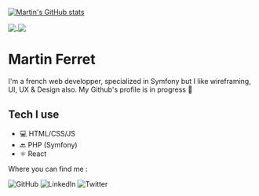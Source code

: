 [![Martin's GitHub stats](https://github-readme-stats.vercel.app/api?username=martinferret)](https://github.com/martinferret/github-readme-stats)

<a href="https://github.com/martinferret/github-readme-stats">
  <img align="center" src="https://github-readme-stats.vercel.app/api?username=martinferret](https://github.com/martinferret/github-readme-stats" />
</a>
<a href="https://github.com/anuraghazra/compact">
  <img align="center" src="https://github-readme-stats.vercel.app/api/top-langs/?username=martinferret&layout=compact)](https://github.com/martinferret/github-readme-stats" />
</a>

# Martin Ferret

I'm a french web developper, specialized in Symfony but I like wireframing, UI, UX & Design also. My Github's profile is in progress :construction_worker:

## Tech I use

* 💻 HTML/CSS/JS
* 🔙 PHP (Symfony)
* ⚛️ React


Where you can find me :

![GitHub](https://img.shields.io/badge/github-%23121011.svg?style=for-the-badge&logo=github&logoColor=white)
![LinkedIn](https://img.shields.io/badge/linkedin-%230077B5.svg?style=for-the-badge&logo=linkedin&logoColor=white)
![Twitter](https://img.shields.io/badge/twitter-%231DA1F2.svg?style=for-the-badge&logo=Twitter&logoColor=white)
